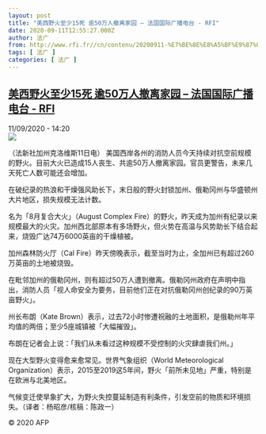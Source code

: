 ```yaml
---
layout: post
title: "美西野火至少15死 逾50万人撤离家园 – 法国国际广播电台 - RFI"
date: 2020-09-11T12:55:27.000Z
author: 法广
from: http://www.rfi.fr//cn/contenu/20200911-%E7%BE%8E%E8%A5%BF%E9%87%8E%E7%81%AB%E8%87%B3%E5%B0%9115%E6%AD%BB-%E9%80%BE50%E4%B8%87%E4%BA%BA%E6%92%A4%E7%A6%BB%E5%AE%B6%E5%9B%AD
tags: [ 法广 ]
categories: [ 法广 ]
---
```

<!--1599828927000-->
[美西野火至少15死 逾50万人撤离家园 – 法国国际广播电台 - RFI](http://www.rfi.fr//cn/contenu/20200911-%E7%BE%8E%E8%A5%BF%E9%87%8E%E7%81%AB%E8%87%B3%E5%B0%9115%E6%AD%BB-%E9%80%BE50%E4%B8%87%E4%BA%BA%E6%92%A4%E7%A6%BB%E5%AE%B6%E5%9B%AD)
------

<div>
<div>11/09/2020 - 14:20</div><img src="https://s.rfi.fr/media/display/4cbb665c-f42c-11ea-8179-005056bff430/w:310/p:16x9/int0014b.200911202003.jpg"><div class="t-content__body u-clearfix"><p>（法新社加州克洛维斯11日电）    美国西岸各州的消防人员今天持续对抗空前规模的野火。目前大火已造成15人丧生、共逾50万人撤离家园。官员更警告，未来几天死亡人数可能还会增加。</p><p>    在破纪录的热浪和干燥强风助长下，末日般的野火封锁加州、俄勒冈州与华盛顿州大片地区，损失规模无法计数。</p><p>    名为「8月复合大火」（August Complex Fire）的野火，昨天成为加州有纪录以来规模最大的火灾。加州西北部原本有多场野火，但火势在高温与风势助长下结合起来，烧毁广达74万6000英亩的干燥植被。</p><p>    加州森林防火厅（Cal Fire）昨天傍晚表示，截至当时为止，全加州已有超过260万英亩的土地被烧毁。</p><p>    在毗邻加州的俄勒冈州，则有超过50万人遭到撤离。俄勒冈州政府在声明中指出，消防人员「视人命安全为要务，目前他们正在对抗俄勒冈州创纪录的90万英亩野火」。</p><p>    州长布朗（Kate Brown）表示，过去72小时惨遭祝融的土地面积，是俄勒州年平均值的两倍；至少5座城镇被「大幅摧毁」。</p><p>    布朗在记者会上说：「我们从未看过这种规模不受控制的火灾肆虐我们州。」</p><p>    现在大型野火变得愈来愈常见。世界气象组织（World Meteorological Organization）表示，2015至2019这5年间，野火「前所未见地」严重，特别是在欧洲与北美地区。</p><p>    气候变迁使旱象扩大，为野火失控蔓延制造有利条件，引发空前的物质和环境损失。（译者：杨昭彦/核稿：陈政一）</p><p class="t-copyright">© 2020 AFP</p>        </div>
</div>

